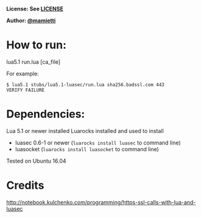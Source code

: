 **License: See [LICENSE](https://github.com/ouspg/trytls/blob/master/LICENSE)**

**Author: [@mamietti](https://github.com/mamietti)**

# How to run:

lua5.1 run.lua <url> <port> [ca_file]

For example:

```
$ lua5.1 stubs/lua5.1-luasec/run.lua sha256.badssl.com 443
VERIFY FAILURE
```

# Dependencies:

Lua 5.1 or newer installed
Luarocks installed and used to install
* luasec 0.6-1 or newer (`luarocks install luasec` to command line)
* luasocket (`luarocks install luasocket` to command line)

Tested on Ubuntu 16.04

# Credits

http://notebook.kulchenko.com/programming/https-ssl-calls-with-lua-and-luasec
